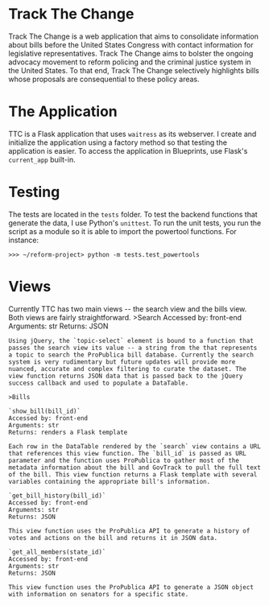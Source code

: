 # Track The Change

Track The Change is a web application that aims to consolidate information about bills before the United States Congress with contact information
for legislative representatives. Track The Change aims to bolster the ongoing advocacy movement to reform policing and the criminal justice system in the United States. 
To that end, Track The Change selectively highlights bills whose proposals are consequential to these policy areas.

# The Application

TTC is a Flask application that uses `waitress` as its webserver. I create and initialize the application using a factory method so that testing the application is easier. To access the application in Blueprints, use Flask's `current_app` built-in. 

# Testing

The tests are located in the `tests` folder. To test the backend functions that generate the data, I use Python's `unittest`. To run the unit tests, you run the script as a module so it is able to import the powertool functions. For instance:

    >>> ~/reform-project> python -m tests.test_powertools

# Views

Currently TTC has two main views -- the search view and the bills view. Both views are fairly straightforward.
    >Search
    Accessed by: front-end
    Arguments: str
    Returns: JSON

    Using jQuery, the `topic-select` element is bound to a function that passes the search view its value -- a string from the that represents a topic to search the ProPublica bill database. Currently the search system is very rudimentary but future updates will provide more nuanced, accurate and complex filtering to curate the dataset. The view function returns JSON data that is passed back to the jQuery success callback and used to populate a DataTable. 

    >Bills

    `show_bill(bill_id)`
    Accessed by: front-end
    Arguments: str
    Returns: renders a Flask template

    Each row in the DataTable rendered by the `search` view contains a URL that references this view function. The `bill_id` is passed as URL parameter and the function uses ProPublica to gather most of the metadata information about the bill and GovTrack to pull the full text of the bill. This view function returns a Flask template with several
    variables containing the appropriate bill's information.

    `get_bill_history(bill_id)` 
    Accessed by: front-end
    Arguments: str
    Returns: JSON

    This view function uses the ProPublica API to generate a history of votes and actions on the bill and returns it in JSON data.

    `get_all_members(state_id)`
    Accessed by: front-end
    Arguments: str
    Returns: JSON

    This view function uses the ProPublica API to generate a JSON object with information on senators for a specific state.